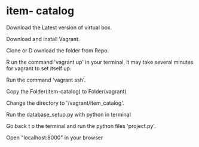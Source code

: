 # item- catalog

Download  the Latest version of virtual box.

Download  and install Vagrant.

Clone or D ownload the folder from Repo.
 
R un the command 'vagrant up' in your terminal, it may take several minutes for vagrant to set itself up.

Run  the command 'vagrant ssh'.

Copy  the Folder(item-catalog) to Folder(vagrant)

Change  the directory to '/vagrant/item_catalog'.

Run the  database_setup.py with python in terminal

Go back t o the terminal and run the python files 'project.py'.

Open  "localhost:8000" in your browser
